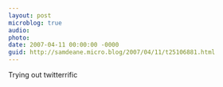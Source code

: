 ```yaml
---
layout: post
microblog: true
audio: 
photo: 
date: 2007-04-11 00:00:00 -0000
guid: http://samdeane.micro.blog/2007/04/11/t25106881.html
---
```

Trying out twitterrific
